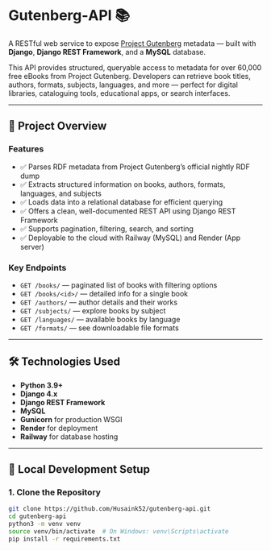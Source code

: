 # Gutenberg‑API 📚

A RESTful web service to expose [Project Gutenberg](https://www.gutenberg.org/) metadata — built with **Django**, **Django REST Framework**, and a **MySQL** database.

This API provides structured, queryable access to metadata for over 60,000 free eBooks from Project Gutenberg. Developers can retrieve book titles, authors, formats, subjects, languages, and more — perfect for digital libraries, cataloguing tools, educational apps, or search interfaces.

---

## 🎯 Project Overview

### Features

- ✅ Parses RDF metadata from Project Gutenberg’s official nightly RDF dump
- ✅ Extracts structured information on books, authors, formats, languages, and subjects
- ✅ Loads data into a relational database for efficient querying
- ✅ Offers a clean, well-documented REST API using Django REST Framework
- ✅ Supports pagination, filtering, search, and sorting
- ✅ Deployable to the cloud with Railway (MySQL) and Render (App server)

### Key Endpoints

- `GET /books/` — paginated list of books with filtering options
- `GET /books/<id>/` — detailed info for a single book
- `GET /authors/` — author details and their works
- `GET /subjects/` — explore books by subject
- `GET /languages/` — available books by language
- `GET /formats/` — see downloadable file formats

---

## 🛠️ Technologies Used

- **Python 3.9+**
- **Django 4.x**
- **Django REST Framework**
- **MySQL**
- **Gunicorn** for production WSGI
- **Render** for deployment
- **Railway** for database hosting

---

## 🚀 Local Development Setup

### 1. Clone the Repository

```bash
git clone https://github.com/Husaink52/gutenberg-api.git
cd gutenberg-api
python3 -m venv venv
source venv/bin/activate  # On Windows: venv\Scripts\activate
pip install -r requirements.txt
